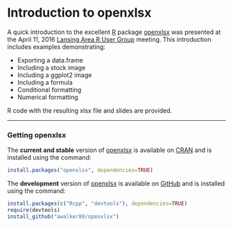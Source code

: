 Introduction to openxlsx
==================
A quick introduction to the excellent [R](http://www.r-project.org/) 
 package [openxlsx](https://github.com/awalker89/openxlsx) was presented at the
 April 11, 2016 [Lansing Area R User Group](http://www.meetup.com/Lansing-Area-R-Users-Group/) meeting.
 This introduction includes examples demonstrating:  
* Exporting a data.frame  
* Including a stock image  
* Including a ggplot2 image  
* Including a formula  
* Conditional formatting  
* Numerical formatting  

R code with the resulting xlsx file and slides are provided.


***
### Getting openxlsx
The **current and stable** version of [openxlsx](https://cran.r-project.org/web/packages/openxlsx/) 
is available on [CRAN](https://cran.r-project.org) and is installed using the command:
```R
install.packages("openxlsx", dependencies=TRUE)
```

The **development** version of [openxlsx](https://github.com/awalker89/openxlsx) is
available on [GitHub](https://github.com) and is installed using the command:
```R
install.packages(c("Rcpp", "devtools"), dependencies=TRUE)
require(devtools)
install_github("awalker89/openxlsx")
```


